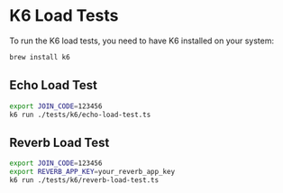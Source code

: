 # K6 Load Tests

To run the K6 load tests, you need to have K6 installed on your system:

```bash
brew install k6
```

## Echo Load Test

```bash
export JOIN_CODE=123456 
k6 run ./tests/k6/echo-load-test.ts
```

## Reverb Load Test

```bash
export JOIN_CODE=123456
export REVERB_APP_KEY=your_reverb_app_key
k6 run ./tests/k6/reverb-load-test.ts
```

